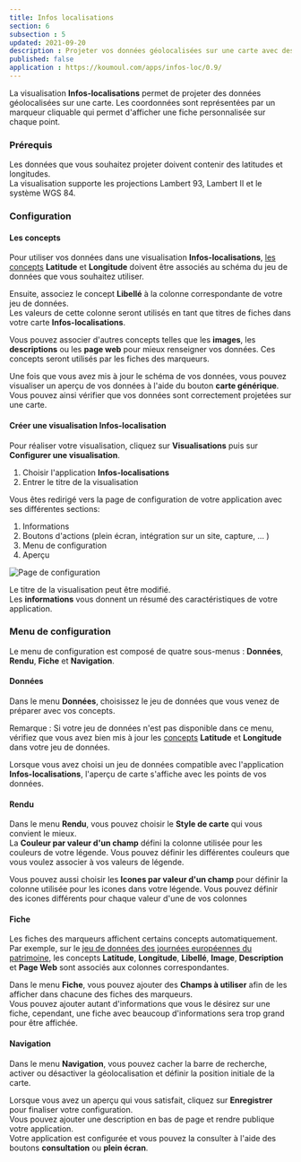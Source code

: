 ```yaml
---
title: Infos localisations
section: 6
subsection : 5
updated: 2021-09-20
description : Projeter vos données géolocalisées sur une carte avec des marqueurs personnalisés
published: false
application : https://koumoul.com/apps/infos-loc/0.9/
---
```


La visualisation **Infos-localisations** permet de projeter des données géolocalisées sur une carte. Les coordonnées sont représentées par un marqueur cliquable qui permet d'afficher une fiche personnalisée sur chaque point.

### Prérequis

Les données que vous souhaitez projeter doivent contenir des latitudes et longitudes.  
La visualisation supporte les projections Lambert 93, Lambert II et le système WGS 84.

### Configuration
#### Les concepts

Pour utiliser vos données dans une visualisation **Infos-localisations**, [les concepts](./user-guide/concept) **Latitude** et **Longitude** doivent être associés au schéma du jeu de données que vous souhaitez utiliser.

Ensuite, associez le concept **Libellé** à la colonne correspondante de votre jeu de données.  
Les valeurs de cette colonne seront utilisés en tant que titres de fiches dans votre carte **Infos-localisations**.

Vous pouvez associer d'autres concepts telles que les **images**, les **descriptions** ou les **page web** pour mieux renseigner vos données. Ces concepts seront utilisés par les fiches des marqueurs.

Une fois que vous avez mis à jour le schéma de vos données, vous pouvez visualiser un aperçu de vos données à l'aide du bouton **carte générique**. Vous pouvez ainsi vérifier que vos données sont correctement projetées sur une carte.

#### Créer une visualisation Infos-localisation

Pour réaliser votre visualisation, cliquez sur **Visualisations** puis sur **Configurer une visualisation**.

1. Choisir l'application **Infos-localisations**
2. Entrer le titre de la visualisation

Vous êtes redirigé vers la page de configuration de votre application avec ses différentes sections:

1. Informations
2. Boutons d'actions (plein écran, intégration sur un site, capture, ... )
3. Menu de configuration
4. Aperçu

![Page de configuration](./images/user-guide/infos-localisations-config.jpg)

Le titre de la visualisation peut être modifié.  
Les **informations** vous donnent un résumé des caractéristiques de votre application.  

### Menu de configuration
Le menu de configuration est composé de quatre sous-menus : **Données**, **Rendu**, **Fiche** et **Navigation**.

#### Données
Dans le menu **Données**, choisissez le jeu de données que vous venez de préparer avec vos concepts.

Remarque : Si votre jeu de données n'est pas disponible dans ce menu, vérifiez que vous avez bien mis à jour les [concepts](./user-guide/concept) **Latitude** et **Longitude** dans votre jeu de données.

Lorsque vous avez choisi un jeu de données compatible avec l'application **Infos-localisations**, l'aperçu de carte s'affiche avec les points de vos données.


#### Rendu
Dans le menu **Rendu**, vous pouvez choisir le **Style de carte** qui vous convient le mieux.  
La **Couleur par valeur d'un champ** défini la colonne utilisée pour les couleurs de votre légende. Vous pouvez définir les différentes couleurs que vous voulez associer à vos valeurs de légende.

Vous pouvez aussi choisir les **Icones par valeur d'un champ** pour définir la colonne utilisée pour les icones dans votre légende. Vous pouvez définir des icones différents pour chaque valeur d'une de vos colonnes


#### Fiche

Les fiches des marqueurs affichent certains concepts automatiquement. Par exemple, sur le [jeu de données des journées européennes du patrimoine](https://opendata.koumoul.com/reuses/carte-des-evenements-des-journees-europeennes-du-patrimoine-en-france-2019), les concepts **Latitude**, **Longitude**, **Libellé**, **Image**, **Description** et **Page Web** sont associés aux colonnes correspondantes.

Dans le menu **Fiche**, vous pouvez ajouter des **Champs à utiliser** afin de les afficher dans chacune des fiches des marqueurs.  
Vous pouvez ajouter autant d'informations que vous le désirez sur une fiche, cependant, une fiche avec beaucoup d'informations sera trop grand pour être affichée.

#### Navigation
Dans le menu **Navigation**, vous pouvez cacher la barre de recherche, activer ou désactiver la géolocalisation et définir la position initiale de la carte.

Lorsque vous avez un aperçu qui vous satisfait, cliquez sur **Enregistrer** pour finaliser votre configuration.  
Vous pouvez ajouter une description en bas de page et rendre publique votre application.  
Votre application est configurée et vous pouvez la consulter à l'aide des boutons **consultation** ou **plein écran**.
